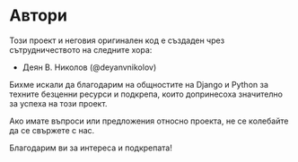 # Автори

Този проект и неговия оригинален код е създаден чрез сътрудничеството на следните хора:

- Деян В. Николов (@deyanvnikolov)

Бихме искали да благодарим на общностите на Django и Python за техните безценни ресурси и подкрепа,
които допринесоха значително за успеха на този проект.

Ако имате въпроси или предложения относно проекта, не се колебайте да се свържете с нас.

Благодарим ви за интереса и подкрепата!
